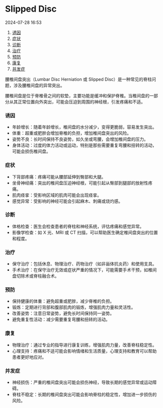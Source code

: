 # Slipped Disc

2024-07-28 16:53

1. [诱因](#诱因)
2. [症状](#症状)
3. [诊断](#诊断)
4. [治疗](#治疗)
5. [预防](#预防)
6. [康复](#康复)
7. [并发症](#并发症)

腰椎间盘突出（Lumbar Disc Herniation 或 Slipped Disc）是一种常见的脊柱问题，涉及腰椎间盘的异常突出。

腰椎间盘是位于脊椎骨之间的软垫，主要功能是缓冲和保护脊椎。当椎间盘的一部分从其正常位置向外突出，可能会压迫到周围的神经根，引发疼痛和不适。

### 诱因

- 年龄增长：随着年龄增长，椎间盘的水分减少，变得更脆弱，容易发生突出。
- 体重：超重或肥胖会增加脊椎的负担，增加椎间盘突出的风险。
- 姿势不良：长时间保持不良姿势，如久坐或弯腰，会增加椎间盘的压力。
- 身体活动：过度的体力活动或运动，特别是那些需要重复弯腰和扭转的活动，可能会损伤椎间盘。

### 症状

- 下背部疼痛：疼痛可能从腰部延伸到臀部和大腿。
- 坐骨神经痛：突出的椎间盘压迫神经根，可能引起从臀部到腿部的放射性疼痛。
- 肌肉痉挛：受影响区域的肌肉可能会出现痉挛。
- 感觉异常：受影响的神经可能会引起麻木、刺痛或烧灼感。

### 诊断

- 体格检查：医生会检查患者的脊柱和神经系统，评估疼痛和感觉异常。
- 影像学检查：如 X 光、MRI 或 CT 扫描，可以帮助医生确定椎间盘突出的位置和程度。

### 治疗

- 保守治疗：包括休息、物理治疗、药物治疗（如非甾体抗炎药）和使用支具。
- 手术治疗：在保守治疗无效或症状严重的情况下，可能需要手术干预，如椎间盘切除术或脊柱融合术。

### 预防

- 保持健康的体重：避免超重或肥胖，减少脊椎的负担。
- 锻炼：定期进行背部和腹部肌肉的锻炼，增强肌肉力量和灵活性。
- 改善姿势：注意日常姿势，避免长时间保持同一姿势。
- 避免重复性活动：减少需要重复弯腰和扭转的活动。

### 康复

- 物理治疗：通过专业的指导进行康复训练，增强肌肉力量，改善脊柱稳定性。
- 心理支持：疼痛和不适可能会影响情绪和生活质量，心理支持和教育可以帮助患者更好地应对。

### 并发症

- 神经损伤：严重的椎间盘突出可能会损伤神经，导致长期的感觉异常或运动障碍。
- 脊柱不稳定：长期的椎间盘突出可能会影响脊柱的稳定性，增加进一步损伤的风险。

